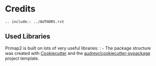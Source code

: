 # Credits

```{eval-rst}
.. include:: ../AUTHORS.rst
```

## Used Libraries

Primap2 is built on lots of very useful libraries:
: - The package structure was created with
    [Cookiecutter](https://github.com/audreyr/cookiecutter) and the
    [audreyr/cookiecutter-pypackage](https://github.com/audreyr/cookiecutter-pypackage)
    project template.
